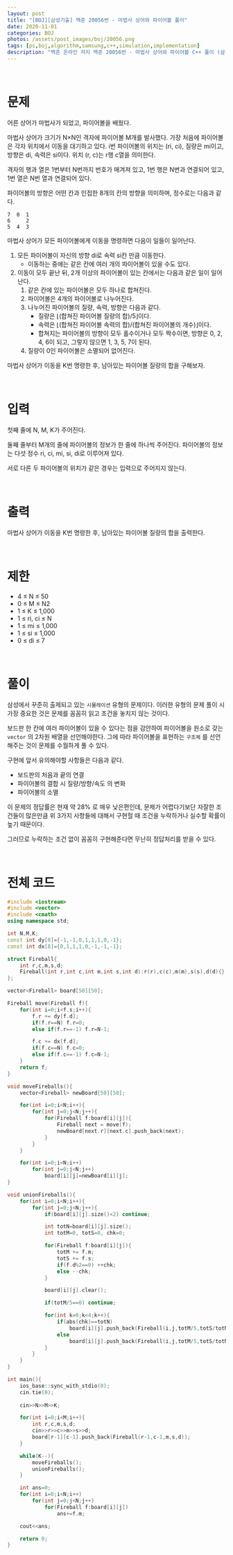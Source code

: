 ```yaml
---
layout: post
title: "[BOJ][삼성기출] 백준 20056번 - 마법사 상어와 파이어볼 풀이"
date: 2020-11-01
categories: BOJ
photos: /assets/post_images/boj/20056.png
tags: [ps,boj,algorithm,samsung,c++,simulation,implementation]
description: "백준 온라인 저지 백준 20056번 - 마법사 상어와 파이어볼 C++ 풀이 (삼성 SW 역량테스트 기출)"
---
```


<br>

# 문제

어른 상어가 마법사가 되었고, 파이어볼을 배웠다.

마법사 상어가 크기가 N×N인 격자에 파이어볼 M개를 발사했다. 가장 처음에 파이어볼은 각자 위치에서 이동을 대기하고 있다. i번 파이어볼의 위치는 (ri, ci), 질량은 mi이고, 방향은 di, 속력은 si이다. 위치 (r, c)는 r행 c열을 의미한다.

격자의 행과 열은 1번부터 N번까지 번호가 매겨져 있고, 1번 행은 N번과 연결되어 있고, 1번 열은 N번 열과 연결되어 있다.

파이어볼의 방향은 어떤 칸과 인접한 8개의 칸의 방향을 의미하며, 정수로는 다음과 같다.

```
7  0  1
6     2
5  4  3
```

마법사 상어가 모든 파이어볼에게 이동을 명령하면 다음이 일들이 일어난다.

1. 모든 파이어볼이 자신의 방향 di로 속력 si칸 만큼 이동한다.
    - 이동하는 중에는 같은 칸에 여러 개의 파이어볼이 있을 수도 있다.
2. 이동이 모두 끝난 뒤, 2개 이상의 파이어볼이 있는 칸에서는 다음과 같은 일이 일어난다.
    1. 같은 칸에 있는 파이어볼은 모두 하나로 합쳐진다.
    2. 파이어볼은 4개의 파이어볼로 나누어진다.
    3. 나누어진 파이어볼의 질량, 속력, 방향은 다음과 같다.
        - 질량은 ⌊(합쳐진 파이어볼 질량의 합)/5⌋이다.
        - 속력은 ⌊(합쳐진 파이어볼 속력의 합)/(합쳐진 파이어볼의 개수)⌋이다.
        - 합쳐지는 파이어볼의 방향이 모두 홀수이거나 모두 짝수이면, 방향은 0, 2, 4, 6이 되고, 그렇지 않으면 1, 3, 5, 7이 된다.
    4. 질량이 0인 파이어볼은 소멸되어 없어진다.

마법사 상어가 이동을 K번 명령한 후, 남아있는 파이어볼 질량의 합을 구해보자.

<br>

# 입력

첫째 줄에 N, M, K가 주어진다.

둘째 줄부터 M개의 줄에 파이어볼의 정보가 한 줄에 하나씩 주어진다. 파이어볼의 정보는 다섯 정수 ri, ci, mi, si, di로 이루어져 있다.

서로 다른 두 파이어볼의 위치가 같은 경우는 입력으로 주어지지 않는다.

<br>

# 출력

마법사 상어가 이동을 K번 명령한 후, 남아있는 파이어볼 질량의 합을 출력한다.

<br>

# 제한

- 4 ≤ N ≤ 50
- 0 ≤ M ≤ N2
- 1 ≤ K ≤ 1,000
- 1 ≤ ri, ci ≤ N
- 1 ≤ mi ≤ 1,000
- 1 ≤ si ≤ 1,000
- 0 ≤ di ≤ 7

<br>

# 풀이

삼성에서 꾸준히 출제되고 있는 `시뮬레이션` 유형의 문제이다. 이러한 유형의 문제 풀이 시 가장 중요한 것은 문제를 꼼꼼히 읽고 조건을 놓치지 않는 것이다.

보드판 한 칸에 여러 파이어볼이 있을 수 있다는 점을 감안하여 파이어볼을 원소로 갖는 `vector` 의 2차원 배열을 선언해야한다. 그에 따라 파이어볼을 표현하는 `구조체` 를 선언해주는 것이 문제를 수월하게 풀 수 있다.

구현에 앞서 유의해야할 사항들은 다음과 같다.

- 보드판의 처음과 끝의 연결
- 파이어볼의 결합 시 질량/방향/속도 의 변화
- 파이어볼의 소멸

이 문제의 정답률은 현재 약 28% 로 매우 낮은편인데, 문제가 어렵다기보단 자잘한 조건들이 많은만큼 위 3가지 사항들에 대해서 구현헐 때 조건을 누락하거나 실수할 확률이 높기 때문이다.

그러므로 누락하는 조건 없이 꼼꼼히 구현해준다면 무난히 정답처리를 받을 수 있다.

<br>

# 전체 코드

```c++
#include <iostream>
#include <vector>
#include <cmath>
using namespace std;

int N,M,K;
const int dy[8]={-1,-1,0,1,1,1,0,-1};
const int dx[8]={0,1,1,1,0,-1,-1,-1};

struct Fireball{
	int r,c,m,s,d;
	Fireball(int r,int c,int m,int s,int d):r(r),c(c),m(m),s(s),d(d){}
};

vector<Fireball> board[50][50];

Fireball move(Fireball f){
	for(int i=0;i<f.s;i++){
		f.r += dy[f.d];
		if(f.r==N) f.r=0;
		else if(f.r==-1) f.r=N-1;

		f.c += dx[f.d];
		if(f.c==N) f.c=0;
		else if(f.c==-1) f.c=N-1;
	}
	return f;
}

void moveFireballs(){
	vector<Fireball> newBoard[50][50];

	for(int i=0;i<N;i++){
		for(int j=0;j<N;j++){
			for(Fireball f:board[i][j]){
				Fireball next = move(f);
				newBoard[next.r][next.c].push_back(next);
			}
		}
	}

	for(int i=0;i<N;i++)
		for(int j=0;j<N;j++)
			board[i][j]=newBoard[i][j];
}

void unionFireballs(){
	for(int i=0;i<N;i++){
		for(int j=0;j<N;j++){
			if(board[i][j].size()<2) continue;

			int totN=board[i][j].size();
			int totM=0, totS=0, chk=0;

			for(Fireball f:board[i][j]){
				totM += f.m;
				totS += f.s;
				if(f.d%2==0) ++chk;
				else --chk;
			}

			board[i][j].clear();

			if(totM/5==0) continue;

			for(int k=0;k<4;k++){
				if(abs(chk)==totN)
					board[i][j].push_back(Fireball(i,j,totM/5,totS/totN,k*2));
				else
					board[i][j].push_back(Fireball(i,j,totM/5,totS/totN,k*2+1));
			}
		}
	}
}

int main(){
	ios_base::sync_with_stdio(0);
	cin.tie(0);
	
	cin>>N>>M>>K;

	for(int i=0;i<M;i++){
		int r,c,m,s,d;
		cin>>r>>c>>m>>s>>d;
		board[r-1][c-1].push_back(Fireball(r-1,c-1,m,s,d));
	}

	while(K--){
		moveFireballs();
		unionFireballs();
	}

	int ans=0;
	for(int i=0;i<N;i++)
		for(int j=0;j<N;j++)
			for(Fireball f:board[i][j])
				ans+=f.m;

	cout<<ans;

	return 0;
}
```